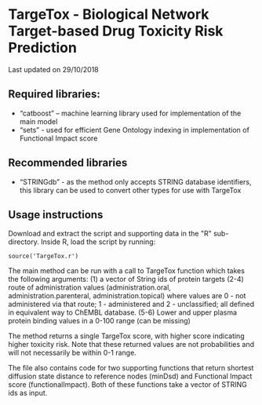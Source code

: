 # TargeTox - Biological Network Target-based Drug Toxicity Risk Prediction

Last updated on 29/10/2018

## Required libraries:

  * “catboost” – machine learning library used for implementation of the main model
  * “sets” - used for efficient Gene Ontology indexing in implementation of Functional Impact score
  
## Recommended libraries 

  * “STRINGdb” - as the method only accepts STRING database identifiers, this library can be used to convert other types for use with TargeTox

## Usage instructions

Download and extract the script and supporting data in the "R" sub-directory. Inside R, load the script by running:

`source('TargeTox.r')`

The main method can be run with a call to TargeTox function which takes the following arguments:
 (1) a vector of String ids of protein targets 
 (2-4) route of administration values (administration.oral, administration.parenteral, administration.topical) where
  values are 0 - not administered via that route; 1 - administered and 2 - unclassified; all defined in equivalent way to ChEMBL database.
 (5-6) Lower and upper plasma protein binding values in a 0-100 range (can be missing)

 The method returns a single TargeTox score, with higher score indicating higher toxicity risk. Note that these returned values are not probabilities and will not necessarily be within 0-1 range.
 
 The file also contains code for two supporting functions that return shortest diffusion state distance to reference nodes (minDsd) and Functional Impact score (functionalImpact). Both of these functions take a vector of STRING ids as input.
